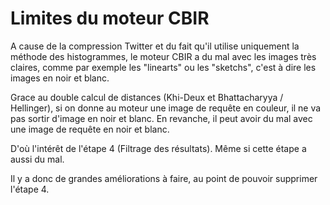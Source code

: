 # Limites du moteur CBIR

A cause de la compression Twitter et du fait qu'il utilise uniquement la méthode des histogrammes, le moteur CBIR a du mal avec les images très claires, comme par exemple les "linearts" ou les "sketchs", c'est à dire les images en noir et blanc.

Grace au double calcul de distances (Khi-Deux et Bhattacharyya / Hellinger), si on donne au moteur une image de requête en couleur, il ne va pas sortir d'image en noir et blanc. En revanche, il peut avoir du mal avec une image de requête en noir et blanc.

D'où l'intérêt de l'étape 4 (Filtrage des résultats). Même si cette étape a aussi du mal.

Il y a donc de grandes améliorations à faire, au point de pouvoir supprimer l'étape 4.
